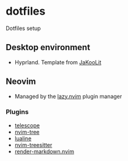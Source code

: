 # dotfiles
Dotfiles setup

## Desktop environment
- Hyprland. Template from [JaKooLit](https://github.com/JaKooLit/Arch-Hyprland)

## Neovim
- Managed by the [lazy.nvim](https://lazy.folke.io/) plugin manager

### Plugins
- [telescope](https://github.com/nvim-telescope/telescope.nvim)
- [nvim-tree](https://github.com/nvim-tree/nvim-tree.lua)
- [lualine](https://github.com/nvim-lualine/lualine.nvim)
- [nvim-treesitter](https://github.com/nvim-treesitter/nvim-treesitter)
- [render-markdown.nvim](https://github.com/MeanderingProgrammer/render-markdown.nvim)
